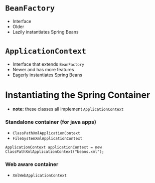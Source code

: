 # `BeanFactory`
* Interface
* Older
* Lazily instantiates Spring Beans

# `ApplicationContext`
* Interface that extends `BeanFactory`
* Newer and has more features
* Eagerly instantiates Spring Beans

# Instantiating the Spring Container
* **note:** these classes all implement `ApplicationContext`

### Standalone container (for java apps)
* `ClassPathXmlApplicationContext`
* `FileSystemXmlApplicationContext`

```
ApplicationContext applicationContext = new ClassPathXmlApplicationContext("beans.xml");
```

### Web aware container
* `XmlWebApplicationContext`
